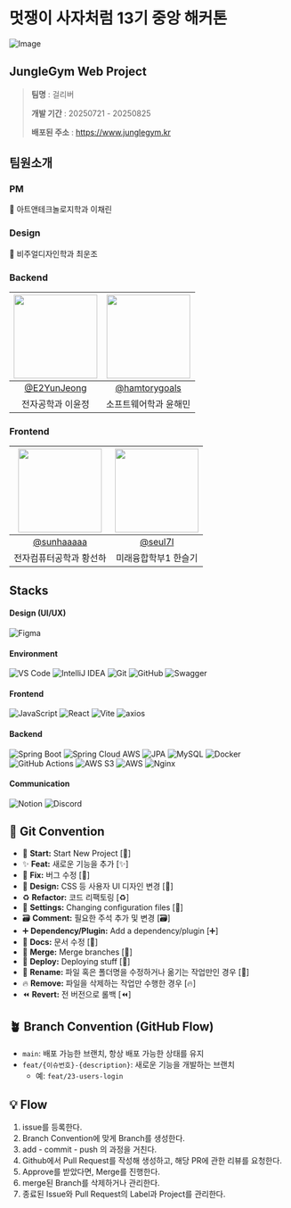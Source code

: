 # 멋쟁이 사자처럼 13기 중앙 해커톤 
![Image](https://github.com/user-attachments/assets/c323318f-b644-4191-9a38-27aab9eb3579)
 

## JungleGym Web Project

>**팀명** : 걸리버
>
>**개발 기간** : 20250721 - 20250825
>
>**배포된 주소** : https://www.junglegym.kr

## 팀원소개 
### PM
👑 아트앤테크놀로지학과 이채린

### Design 
🎨 비주얼디자인학과 최운조 

### Backend  
|<img src="https://avatars.githubusercontent.com/u/163099474?v=4" width="150" height="150"/>|<img src="https://github.com/user-attachments/assets/b9e351ac-ccc0-483a-aaed-8e73332bab89" width="150" height="150"/>|
|:-:|:-:|
|[@E2YunJeong](https://github.com/E2YunJeong)|[@hamtorygoals](https://github.com/hamtorygoals)|
|전자공학과 이윤정|소프트웨어학과 윤해민|

### Frontend
|<img src="https://github.com/user-attachments/assets/d6006540-5000-4dee-ab09-f14f612390de" width="150" height="150"/>|<img src="https://github.com/user-attachments/assets/dc4afb4a-a509-4bdf-81b4-cbbdce840981" width="150" height="150"/>|
|:-:|:-:|
|[@sunhaaaaa](https://github.com/sunhaaaaa)|[@seul7l](https://github.com/seul7l)|
|전자컴퓨터공학과 황선하|미래융합학부1 한슬기|


## Stacks
#### Design (UI/UX) 
![Figma](https://img.shields.io/badge/Figma-F24E1E?style=for-the-badge&logo=figma&logoColor=white)

#### Environment
![VS Code](https://img.shields.io/badge/VS%20Code-007ACC?style=for-the-badge&logo=visual-studio-code&logoColor=white)  ![IntelliJ IDEA](https://img.shields.io/badge/IntelliJ%20IDEA-000000?style=for-the-badge&logo=intellij-idea&logoColor=white)  ![Git](https://img.shields.io/badge/Git-F05032?style=for-the-badge&logo=git&logoColor=white)    ![GitHub](https://img.shields.io/badge/GitHub-181717?style=for-the-badge&logo=github&logoColor=white)  ![Swagger](https://img.shields.io/badge/-Swagger-%23Clojure?style=for-the-badge&logo=swagger&logoColor=white)

#### Frontend 
![JavaScript](https://img.shields.io/badge/JavaScript-F7DF1E?style=for-the-badge&logo=javascript&logoColor=black)  ![React](https://img.shields.io/badge/React-61DAFB?style=for-the-badge&logo=react&logoColor=black)  ![Vite](https://img.shields.io/badge/Vite-4B32C3?style=for-the-badge&logo=vite&logoColor=white) ![axios](https://img.shields.io/badge/axios-007ACC?style=for-the-badge&logo=axios&logoColor=white)


#### Backend
![Spring Boot](https://img.shields.io/badge/Spring%20Boot-6DB33F?style=for-the-badge&logo=spring-boot&logoColor=white) ![Spring Cloud AWS](https://img.shields.io/badge/Spring%20Cloud%20AWS-6DB33F?style=for-the-badge&logo=spring-cloud&logoColor=white)
![JPA](https://img.shields.io/badge/JPA-007396.svg?style=for-the-badge&logo=java&logoColor=white) ![MySQL](https://img.shields.io/badge/MySQL-blue?style=for-the-badge&logo=MySQL) 
![Docker](https://img.shields.io/badge/docker-%230db7ed.svg?style=for-the-badge&logo=docker&logoColor=white)
<br/>
![GitHub Actions](https://img.shields.io/badge/github%20actions-%232671E5.svg?style=for-the-badge&logo=githubactions&logoColor=white)
![AWS S3](https://img.shields.io/badge/Amazon%20S3-569A31.svg?style=for-the-badge&logo=amazon-s3&logoColor=white)
![AWS](https://img.shields.io/badge/Amazon%20AWS-232F3E.svg?style=for-the-badge&logo=amazon-aws&logoColor=white)
![Nginx](https://img.shields.io/badge/nginx-%23009639.svg?style=for-the-badge&logo=nginx&logoColor=white)


#### Communication
![Notion](https://img.shields.io/badge/Notion-000000?style=for-the-badge&logo=notion&logoColor=white)  ![Discord](https://img.shields.io/badge/Discord-5865F2?style=for-the-badge&logo=discord&logoColor=white)


## 🎯 Git Convention

- 🎉 **Start:** Start New Project [:tada:]
- ✨ **Feat:** 새로운 기능을 추가 [:sparkles:]
- 🐛 **Fix:** 버그 수정 [:bug:]
- 🎨 **Design:** CSS 등 사용자 UI 디자인 변경 [:art:]
- ♻️ **Refactor:** 코드 리팩토링 [:recycle:]
- 🔧 **Settings:** Changing configuration files [:wrench:]
- 🗃️ **Comment:** 필요한 주석 추가 및 변경 [:card_file_box:]
- ➕ **Dependency/Plugin:** Add a dependency/plugin [:heavy_plus_sign:]
- 📝 **Docs:** 문서 수정 [:memo:]
- 🔀 **Merge:** Merge branches [:twisted_rightwards_arrows:]
- 🚀 **Deploy:** Deploying stuff [:rocket:]
- 🚚 **Rename:** 파일 혹은 폴더명을 수정하거나 옮기는 작업만인 경우 [:truck:]
- 🔥 **Remove:** 파일을 삭제하는 작업만 수행한 경우 [:fire:]
- ⏪️ **Revert:** 전 버전으로 롤백 [:rewind:]

## 🪴 Branch Convention (GitHub Flow)

- `main`: 배포 가능한 브랜치, 항상 배포 가능한 상태를 유지
- `feat/{이슈번호}-{description}`: 새로운 기능을 개발하는 브랜치
    - 예: `feat/23-users-login`

## 💡 Flow

1. issue를 등록한다.
2. Branch Convention에 맞게 Branch를 생성한다.
3. add - commit - push 의 과정을 거친다.
4. Github에서 Pull Request를 작성해 생성하고, 해당 PR에 관한 리뷰를 요청한다.
5. Approve를 받았다면, Merge를 진행한다.
6. merge된 Branch를 삭제하거나 관리한다.
7. 종료된 Issue와 Pull Request의 Label과 Project를 관리한다.
